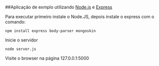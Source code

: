 ##Aplicação de exmplo utilizando [Node.js](http://nodejs.org) e [Express](http://expressjs.com)

Para executar primeiro instale o Node.JS, depois instale o express com o comando:

```
npm install express body-parser mongoskin
```

Inicie o servidor

```
node server.js
```

Visite o browser na página 127.0.0.1:5000
